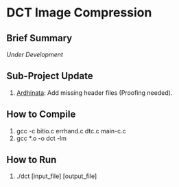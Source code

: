 # DCT Image Compression

## Brief Summary

_*Under Development*_

## Sub-Project Update

1. [Ardhinata](mailto:ardhinata.juari@gmail.com?Subject=Data%20Compression%20Repo): Add missing header files (Proofing needed).

## How to Compile
1. gcc -c bitio.c errhand.c dtc.c main-c.c
2. gcc *.o -o dct -lm

## How to Run
1. ./dct [input_file] [output_file]
